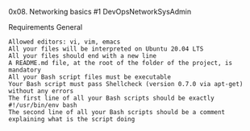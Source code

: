 0x08. Networking basics #1
DevOpsNetworkSysAdmin

Requirements
General

    Allowed editors: vi, vim, emacs
    All your files will be interpreted on Ubuntu 20.04 LTS
    All your files should end with a new line
    A README.md file, at the root of the folder of the project, is mandatory
    All your Bash script files must be executable
    Your Bash script must pass Shellcheck (version 0.7.0 via apt-get) without any errors
    The first line of all your Bash scripts should be exactly #!/usr/bin/env bash
    The second line of all your Bash scripts should be a comment explaining what is the script doing

